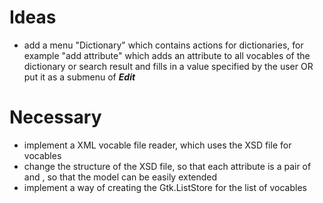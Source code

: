 # Ideas

* add a menu "Dictionary" which contains actions for dictionaries, for example "add attribute" which adds an attribute to all vocables of the dictionary or search result and fills in a value specified by the user OR put it as a submenu of **_Edit_**

# Necessary

* implement a XML vocable file reader, which uses the XSD file for vocables
* change the structure of the XSD file, so that each attribute is a pair of <key> and <value>, so that the model can be easily extended
* implement a way of creating the Gtk.ListStore for the list of vocables